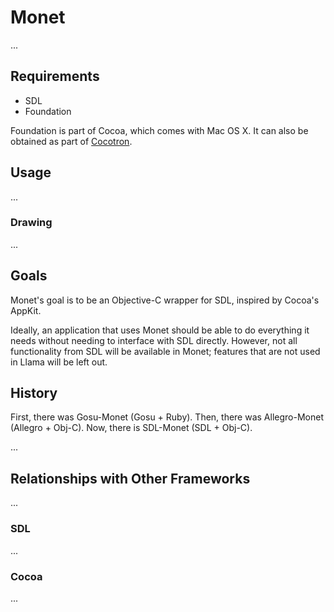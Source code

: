 Monet
=====

...

Requirements
------------

* SDL
* Foundation

Foundation is part of Cocoa, which comes with Mac OS X. It can also be obtained as part of [Cocotron](http://www.cocotron.org/).

Usage
-----

...

### Drawing

...

Goals
-----

Monet's goal is to be an Objective-C wrapper for SDL, inspired by Cocoa's AppKit.

Ideally, an application that uses Monet should be able to do everything it needs without needing to interface with SDL directly. However, not all functionality from SDL will be available in Monet; features that are not used in Llama will be left out.

History
------

First, there was Gosu-Monet (Gosu + Ruby). Then, there was Allegro-Monet (Allegro + Obj-C). Now, there is SDL-Monet (SDL + Obj-C).

...

Relationships with Other Frameworks
-----------------------------------

...

### SDL

...

### Cocoa

...
